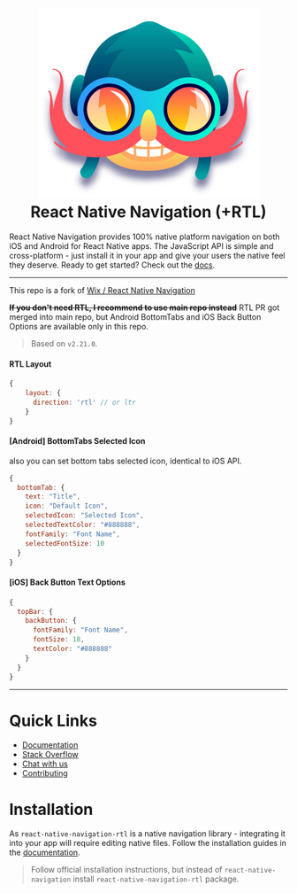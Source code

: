 
<h1 align="center">
  <img src=".logo.png"/><br>
  React Native Navigation (+RTL)
</h1>

React Native Navigation provides 100% native platform navigation on both iOS and Android for React Native apps. The JavaScript API is simple and cross-platform - just install it in your app and give your users the native feel they deserve. Ready to get started? Check out the [docs](https://wix.github.io/react-native-navigation/).

-----

This repo is a fork of [Wix / React Native Navigation](https://github.com/wix/react-native-navigation/)

__~~If you don't need RTL, I recommend to use main repo instead~~__
RTL PR got merged into main repo, but Android BottomTabs and iOS Back Button Options are available only in this repo.

> Based on `v2.21.0`.

#### RTL Layout
```javascript
{
    layout: {
      direction: 'rtl' // or ltr
    }
}
```

#### [Android] BottomTabs Selected Icon
also you can set bottom tabs selected icon, identical to iOS API.
```javascript
{
  bottomTab: {
    text: "Title",
    icon: "Default Icon",
    selectedIcon: "Selected Icon",
    selectedTextColor: "#888888",
    fontFamily: "Font Name",
    selectedFontSize: 10
  }
}
```

#### [iOS] Back Button Text Options

```javascript
{
  topBar: {
    backButton: {
      fontFamily: "Font Name",
      fontSize: 18,
      textColor: "#888888"
    }
  }
}
```
-----


# Quick Links
- [Documentation](https://wix.github.io/react-native-navigation/)
- [Stack Overflow](http://stackoverflow.com/questions/tagged/react-native-navigation)
- [Chat with us](https://discord.gg/DhkZjq2)
- [Contributing](/docs/docs/WorkingLocally.md)

# Installation
As `react-native-navigation-rtl` is a native navigation library - integrating it into your app will require editing native files. Follow the installation guides in the [documentation](https://wix.github.io/react-native-navigation/).


> Follow official installation instructions, but instead of `react-native-navigation` install `react-native-navigation-rtl` package.
